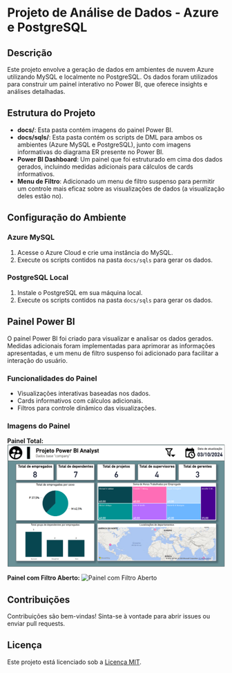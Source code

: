 # Projeto de Análise de Dados - Azure e PostgreSQL

## Descrição

Este projeto envolve a geração de dados em ambientes de nuvem Azure utilizando MySQL e localmente no PostgreSQL. Os dados foram utilizados para construir um painel interativo no Power BI, que oferece insights e análises detalhadas.

## Estrutura do Projeto

- **docs/**: Esta pasta contém imagens do painel Power BI.
- **docs/sqls/**: Esta pasta contém os scripts de DML para ambos os ambientes (Azure MySQL e PostgreSQL), junto com imagens informativas do diagrama ER presente no Power BI.
- **Power BI Dashboard**: Um painel que foi estruturado em cima dos dados gerados, incluindo medidas adicionais para cálculos de cards informativos.
- **Menu de Filtro**: Adicionado um menu de filtro suspenso para permitir um controle mais eficaz sobre as visualizações de dados (a visualização deles estão no).

## Configuração do Ambiente

### Azure MySQL

1. Acesse o Azure Cloud e crie uma instância do MySQL.
2. Execute os scripts contidos na pasta `docs/sqls` para gerar os dados.

### PostgreSQL Local

1. Instale o PostgreSQL em sua máquina local.
2. Execute os scripts contidos na pasta `docs/sqls` para gerar os dados.

## Painel Power BI

O painel Power BI foi criado para visualizar e analisar os dados gerados. Medidas adicionais foram implementadas para aprimorar as informações apresentadas, e um menu de filtro suspenso foi adicionado para facilitar a interação do usuário.

### Funcionalidades do Painel

- Visualizações interativas baseadas nos dados.
- Cards informativos com cálculos adicionais.
- Filtros para controle dinâmico das visualizações.

### Imagens do Painel

**Painel Total:**
![Painel Total](docs/DesafioDashCorporativo.png)

**Painel com Filtro Aberto:**
![Painel com Filtro Aberto](docs/DesafioDashCorporativo_DesafioDashCorporativo_FiltroAberto.png)

## Contribuições

Contribuições são bem-vindas! Sinta-se à vontade para abrir issues ou enviar pull requests.

## Licença

Este projeto está licenciado sob a [Licença MIT](LICENSE).
